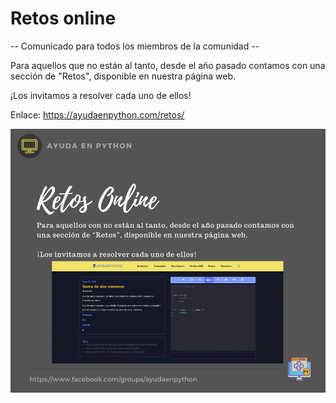 # Retos online

-- Comunicado para todos los miembros de la comunidad --

Para aquellos que no están al tanto, desde el año pasado contamos con una sección de "Retos", disponible en nuestra página web.

¡Los invitamos a resolver cada uno de ellos!

Enlace: https://ayudaenpython.com/retos/

![retos](./assets/2024-03-23-retos.png)